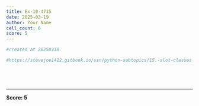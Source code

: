 ```yaml
---
title: Ex-10-4715
date: 2025-03-19
author: Your Name
cell_count: 6
score: 5
---
```


```python
#created at 20250318
```


```python
#https://stevejoe1412.gitbook.io/ssn/python-subtopics/15.-slot-classes
```


```python

```


```python

```


```python

```


```python

```


---
**Score: 5**